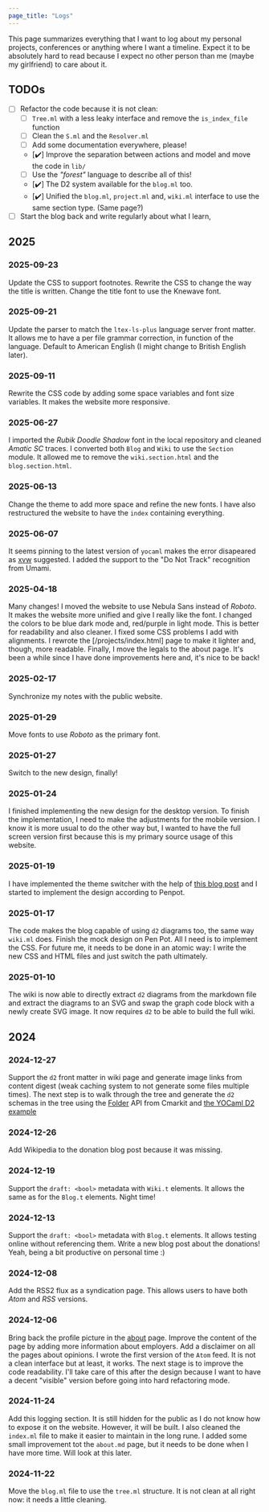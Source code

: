 ```yaml
---
page_title: "Logs"
---
```


This page summarizes everything that I want to log about my personal projects,
conferences or anything where I want a timeline. Expect it to be absolutely
hard to read because I expect no other person than me (maybe my girlfriend) to
care about it.

## TODOs

- [ ] Refactor the code because it is not clean:
  - [ ] `Tree.ml` with a less leaky interface and remove the `is_index_file` function
  - [ ] Clean the `S.ml` and the `Resolver.ml`
  - [ ] Add some documentation everywhere, please!
  - [✔️] Improve the separation between actions and model and move the code in `lib/`
  - [ ] Use the _"forest"_ language to describe all of this!
  - [✔️] The D2 system available for the `blog.ml` too.
  - [✔️] Unified the `blog.ml`, `project.ml` and, `wiki.ml` interface to use the same section type. (Same page?)
- [ ] Start the blog back and write regularly about what I learn,

## 2025

### 2025-09-23

Update the CSS to support footnotes. Rewrite the CSS to change the way the
title is written. Change the title font to use the Knewave font.

### 2025-09-21

Update the parser to match the `ltex-ls-plus` language server front matter. It
allows me to have a per file grammar correction, in function of the language.
Default to American English (I might change to British English later).

### 2025-09-11

Rewrite the CSS code by adding some space variables and font size variables. It
makes the website more responsive.

### 2025-06-27

I imported the _Rubik Doodle Shadow_ font in the local repository and cleaned
_Amatic SC_ traces. I converted both `Blog` and `Wiki` to use the `Section`
module. It allowed me to remove the `wiki.section.html` and the
`blog.section.html`.

### 2025-06-13

Change the theme to add more space and refine the new fonts. I have also
restructured the website to have the `index` containing everything.

### 2025-06-07

It seems pinning to the latest version of `yocaml` makes the error disapeared as
[xvw](https://xvw.lol) suggested. I added the support to the "Do Not Track"
recognition from Umami.

### 2025-04-18

Many changes! I moved the website to use Nebula Sans instead of _Roboto_. It
makes the website more unified and give I really like the font. I changed the
colors to be blue dark mode and, red/purple in light mode. This is better for
readability and also cleaner. I fixed some CSS problems I add with alignments.
I rewrote the [/projects/index.html] page to make it lighter and, though, more
readable. Finally, I move the legals to the about page. It's been a while since I have
done improvements here and, it's nice to be back!

### 2025-02-17

Synchronize my notes with the public website.

### 2025-01-29

Move fonts to use _Roboto_ as the primary font.

### 2025-01-27

Switch to the new design, finally!

### 2025-01-24

I finished implementing the new design for the desktop version. To finish the
implementation, I need to make the adjustments for the mobile version. I know
it is more usual to do the other way but, I wanted to have the full screen
version first because this is my primary source usage of this website.

### 2025-01-19

I have implemented the theme switcher with the help of [this blog
post](https://lukelowrey.com/css-variable-theme-switcher) and I started to
implement the design according to Penpot.

### 2025-01-17

The code makes the blog capable of using `d2` diagrams too, the same way
`wiki.ml` does. Finish the mock design on Pen Pot. All I need is to implement
the CSS. For future me, it needs to be done in an atomic way: I write the new
CSS and HTML files and just switch the path ultimately.

### 2025-01-10

The wiki is now able to directly extract `d2` diagrams from the markdown file
and extract the diagrams to an SVG and swap the graph code block with a newly
create SVG image. It now requires `d2` to be able to build the full wiki.

## 2024

### 2024-12-27

Support the `d2` front matter in wiki page and generate image links from
content digest (weak caching system to not generate some files multiple times).
The next step is to walk through the tree and generate the `d2` schemas in the
tree using the
[Folder](https://erratique.ch/software/cmarkit/doc/Cmarkit/Folder/index.html)
API from Cmarkit and [the YOCaml D2
example](https://github.com/xhtmlboi/yocaml/blob/main/examples/d2/d2.ml)

### 2024-12-26

Add Wikipedia to the donation blog post because it was missing.

### 2024-12-19

Support the `draft: <bool>` metadata with `Wiki.t` elements. It allows the same as
for the `Blog.t` elements. Night time!

### 2024-12-13

Support the `draft: <bool>` metadata with `Blog.t` elements. It allows testing
online without referencing them. Write a new blog post about the donations!
Yeah, being a bit productive on personal time :)

### 2024-12-08

Add the RSS2 flux as a syndication page. This allows users to have both _Atom_
and _RSS_ versions.

### 2024-12-06

Bring back the profile picture in the [about](/about) page. Improve the content
of the page by adding more information about employers. Add a disclaimer on all
the pages about opinions. I wrote the first version of the `Atom` feed. It is
not a clean interface but at least, it works. The next stage is to improve the
code readability. I'll take care of this after the design because I want to
have a decent "visible" version before going into hard refactoring mode.

### 2024-11-24

Add this logging section. It is still hidden for the public as I do not know
how to expose it on the website. However, it will be built. I also cleaned the
`index.ml` file to make it easier to maintain in the long rune. I added some
small improvement tot the `about.md` page, but it needs to be done when I have
more time. Will look at this later.

### 2024-11-22

Move the `blog.ml` file to use the `tree.ml` structure. It is not clean at all
right now: it needs a little cleaning.
